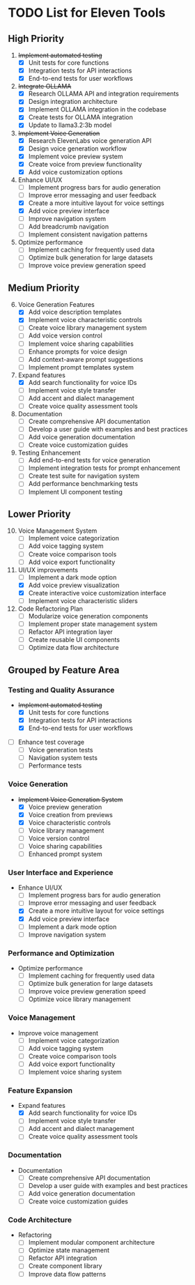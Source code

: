 # TODO List for Eleven Tools

## High Priority
1. ~~Implement automated testing~~
   - [x] Unit tests for core functions
   - [x] Integration tests for API interactions
   - [x] End-to-end tests for user workflows

2. ~~Integrate OLLAMA~~
   - [x] Research OLLAMA API and integration requirements
   - [x] Design integration architecture
   - [x] Implement OLLAMA integration in the codebase
   - [x] Create tests for OLLAMA integration
   - [x] Update to llama3.2:3b model

3. ~~Implement Voice Generation~~
   - [x] Research ElevenLabs voice generation API
   - [x] Design voice generation workflow
   - [x] Implement voice preview system
   - [x] Create voice from preview functionality
   - [x] Add voice customization options

4. Enhance UI/UX
   - [ ] Implement progress bars for audio generation
   - [ ] Improve error messaging and user feedback
   - [x] Create a more intuitive layout for voice settings
   - [x] Add voice preview interface
   - [ ] Improve navigation system
   - [ ] Add breadcrumb navigation
   - [ ] Implement consistent navigation patterns

5. Optimize performance
   - [ ] Implement caching for frequently used data
   - [ ] Optimize bulk generation for large datasets
   - [ ] Improve voice preview generation speed

## Medium Priority
6. Voice Generation Features
   - [x] Add voice description templates
   - [x] Implement voice characteristic controls
   - [ ] Create voice library management system
   - [ ] Add voice version control
   - [ ] Implement voice sharing capabilities
   - [ ] Enhance prompts for voice design
   - [ ] Add context-aware prompt suggestions
   - [ ] Implement prompt templates system

7. Expand features
   - [x] Add search functionality for voice IDs
   - [ ] Implement voice style transfer
   - [ ] Add accent and dialect management
   - [ ] Create voice quality assessment tools

8. Documentation
   - [ ] Create comprehensive API documentation
   - [ ] Develop a user guide with examples and best practices
   - [ ] Add voice generation documentation
   - [ ] Create voice customization guides

9. Testing Enhancement
   - [ ] Add end-to-end tests for voice generation
   - [ ] Implement integration tests for prompt enhancement
   - [ ] Create test suite for navigation system
   - [ ] Add performance benchmarking tests
   - [ ] Implement UI component testing

## Lower Priority
10. Voice Management System
    - [ ] Implement voice categorization
    - [ ] Add voice tagging system
    - [ ] Create voice comparison tools
    - [ ] Add voice export functionality

11. UI/UX improvements
    - [ ] Implement a dark mode option
    - [x] Add voice preview visualization
    - [x] Create interactive voice customization interface
    - [ ] Implement voice characteristic sliders

12. Code Refactoring Plan
    - [ ] Modularize voice generation components
    - [ ] Implement proper state management system
    - [ ] Refactor API integration layer
    - [ ] Create reusable UI components
    - [ ] Optimize data flow architecture

## Grouped by Feature Area

### Testing and Quality Assurance
- ~~Implement automated testing~~
  - [x] Unit tests for core functions
  - [x] Integration tests for API interactions
  - [x] End-to-end tests for user workflows
- [ ] Enhance test coverage
  - [ ] Voice generation tests
  - [ ] Navigation system tests
  - [ ] Performance tests

### Voice Generation
- ~~Implement Voice Generation System~~
  - [x] Voice preview generation
  - [x] Voice creation from previews
  - [x] Voice characteristic controls
  - [ ] Voice library management
  - [ ] Voice version control
  - [ ] Voice sharing capabilities
  - [ ] Enhanced prompt system

### User Interface and Experience
- Enhance UI/UX
  - [ ] Implement progress bars for audio generation
  - [ ] Improve error messaging and user feedback
  - [x] Create a more intuitive layout for voice settings
  - [x] Add voice preview interface
  - [ ] Implement a dark mode option
  - [ ] Improve navigation system

### Performance and Optimization
- Optimize performance
  - [ ] Implement caching for frequently used data
  - [ ] Optimize bulk generation for large datasets
  - [ ] Improve voice preview generation speed
  - [ ] Optimize voice library management

### Voice Management
- Improve voice management
  - [ ] Implement voice categorization
  - [ ] Add voice tagging system
  - [ ] Create voice comparison tools
  - [ ] Add voice export functionality
  - [ ] Implement voice sharing system

### Feature Expansion
- Expand features
  - [x] Add search functionality for voice IDs
  - [ ] Implement voice style transfer
  - [ ] Add accent and dialect management
  - [ ] Create voice quality assessment tools

### Documentation
- Documentation
  - [ ] Create comprehensive API documentation
  - [ ] Develop a user guide with examples and best practices
  - [ ] Add voice generation documentation
  - [ ] Create voice customization guides

### Code Architecture
- Refactoring
  - [ ] Implement modular component architecture
  - [ ] Optimize state management
  - [ ] Refactor API integration
  - [ ] Create component library
  - [ ] Improve data flow patterns
